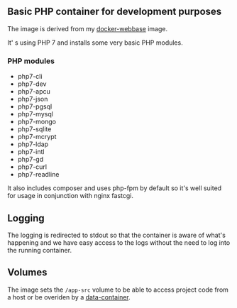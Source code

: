 ## Basic PHP container for development purposes

The image is derived from my [docker-webbase](https://github.com/mychiara/docker-webbase) image.

It' s using PHP 7 and installs some very basic PHP modules.

### PHP modules

* php7-cli 
* php7-dev 
* php7-apcu 
* php7-json 
* php7-pgsql 
* php7-mysql 
* php7-mongo 
* php7-sqlite 
* php7-mcrypt  
* php7-ldap 
* php7-intl 
* php7-gd 
* php7-curl 
* php7-readline 

It also includes composer and uses php-fpm by default so it's well suited for usage in conjunction with nginx fastcgi.

## Logging

The logging is redirected to stdout so that the container is aware of what's happening and we have easy access to the logs without the need to log into the running container.

## Volumes

The image sets the ```/app-src``` volume to be able to access project code from a host or be overiden by a [data-container](https://medium.com/@ramangupta/why-docker-data-containers-are-good-589b3c6c749e).